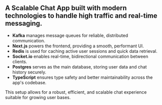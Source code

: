 ## A **Scalable Chat App** built with modern technologies to handle high traffic and real-time messaging. 

- **Kafka** manages message queues for reliable, distributed communication.
- **Next.js** powers the frontend, providing a smooth, performant UI.
- **Redis** is used for caching active user sessions and quick data retrieval.
- **Socket.io** enables real-time, bidirectional communication between clients.
- **Postgres** serves as the main database, storing user data and chat history securely.
- **TypeScript** ensures type safety and better maintainability across the app's codebase.

This setup allows for a robust, efficient, and scalable chat experience suitable for growing user bases.